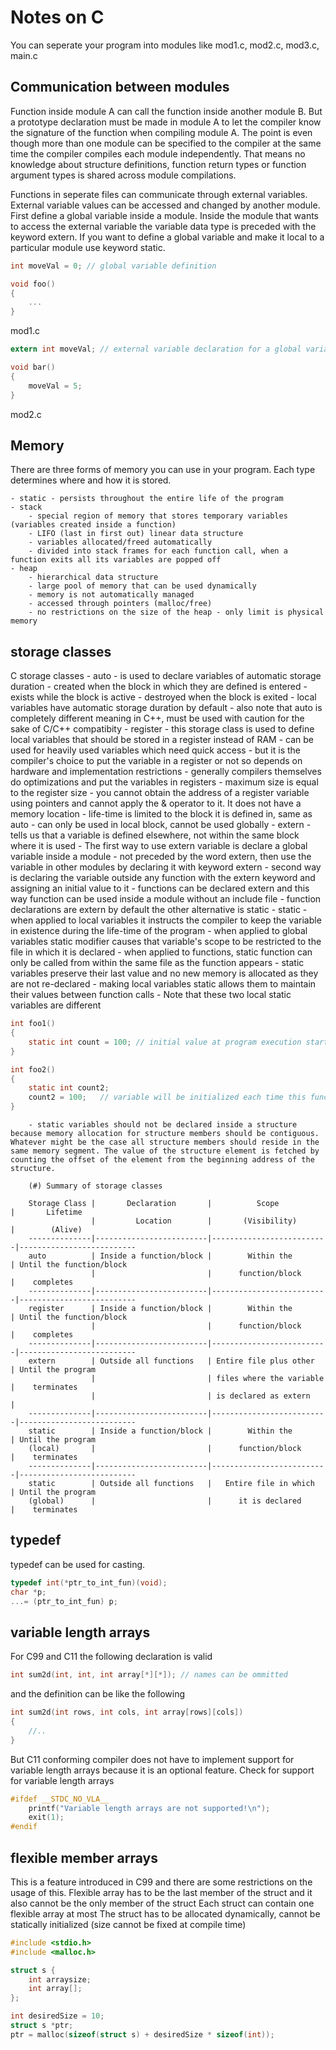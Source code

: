 Notes on C
=================================
You can seperate your program into modules like mod1.c, mod2.c, mod3.c, main.c

Communication between modules
---------------------------------
Function inside module A can call the function inside another module B. But a prototype declaration must be made in module A to let the compiler know the signature of the function when compiling module A.
The point is even though more than one module can be specified to the compiler at the same time the compiler compiles each module independently.
That means no knowledge about structure definitions, function return types or function argument types is shared across module compilations. 

Functions in seperate files can communicate through external variables. 
External variable values can be accessed and changed by another module.
First define a global variable inside a module. Inside the module that wants to access the external variable the variable data type is preceded with the keyword extern.
If you want to define a global variable and make it local to a particular module use keyword static. 
~~~~~~~~~~~~~~~~~~~~~~~~~~~~~~~~~~~ C
int moveVal = 0; // global variable definition

void foo()
{
	...
}
~~~~~~~~~~~~~~~~~~~~~~~~~~~~~~~~~~~
mod1.c

~~~~~~~~~~~~~~~~~~~~~~~~~~~~~~~~~~~ C
extern int moveVal; // external variable declaration for a global variable in mod1.c

void bar()
{
	moveVal = 5;
}
~~~~~~~~~~~~~~~~~~~~~~~~~~~~~~~~~~~
mod2.c

Memory
-------------------------------------
There are three forms of memory you can use in your program. Each type determines where and how it is stored.
	
	- static - persists throughout the entire life of the program
	- stack 
		- special region of memory that stores temporary variables (variables created inside a function)
		- LIFO (last in first out) linear data structure
		- variables allocated/freed automatically
		- divided into stack frames for each function call, when a function exits all its variables are popped off
	- heap  
		- hierarchical data structure
		- large pool of memory that can be used dynamically
		- memory is not automatically managed 
		- accessed through pointers (malloc/free)
		- no restrictions on the size of the heap - only limit is physical memory

storage classes
-------------------------------------
C storage classes 
	- auto - is used to declare variables of automatic storage duration
		- created when the block in which they are defined is entered
		- exists while the block is active
		- destroyed when the block is exited
		- local variables have automatic storage duration by default
		- also note that auto is completely different meaning in C++, must be used with caution for the sake of C/C++ compatibity
	- register
		- this storage class is used to define local variables that should be stored in a register instead of RAM
		- can be used for heavily used variables which need quick access
		- but it is the compiler's choice to put the variable in a register or not so depends on hardware and implementation restrictions
		- generally compilers themselves do optimizations and put the variables in registers
		- maximum size is equal to the register size
		- you cannot obtain the address of a register variable using pointers and cannot apply the & operator to it. It does not have a memory location
		- life-time is limited to the block it is defined in, same as auto
		- can only be used in local block, cannot be used globally
	- extern - tells us that a variable is defined elsewhere, not within the same block where it is used
		- The first way to use extern variable is declare a global variable inside a module - not preceded by the word extern, then use the variable in other modules by declaring it with keyword extern
		- second way is declaring the variable outside any function with the extern keyword and assigning an initial value to it
		- functions can be declared extern and this way function can be used inside a module without an include file
		- function declarations are extern by default the other alternative is static 
	- static
		- when applied to local variables it instructs the compiler to keep the variable in existence during the life-time of the program
		- when applied to global variables static modifier causes that variable's scope to be restricted to the file in which it is declared
		- when applied to functions, static function can only be called from within the same file as the function appears
		- static variables preserve their last value and no new memory is allocated as they are not re-declared
		- making local variables static allows them to maintain their values between function calls
		- Note that these two local static variables are different

~~~~~~~~~~~~~~~~~~~~~~~~~~~~~~~~~~~ C
int foo1()
{
	static int count = 100; // initial value at program execution start, then it can change during execution
}

int foo2()
{
	static int count2; 
	count2 = 100;	// variable will be initialized each time this function is called 
}
~~~~~~~~~~~~~~~~~~~~~~~~~~~~~~~~~~~
		
		- static variables should not be declared inside a structure because memory allocation for structure members should be contiguous. Whatever might be the case all structure members should reside in the same memory segment. The value of the structure element is fetched by counting the offset of the element from the beginning address of the structure.
		
		(#) Summary of storage classes
		
		Storage Class |       Declaration  	    |          Scope       	   | 	   Lifetime
					  |         Location	    |       (Visibility)	   |    	(Alive)
		--------------|-------------------------|--------------------------|--------------------------
		auto     	  | Inside a function/block |        Within the   	   | Until the function/block
					  |            				|      function/block  	   |	completes
		--------------|-------------------------|--------------------------|--------------------------
		register  	  | Inside a function/block |        Within the    	   | Until the function/block
					  |            				|      function/block  	   |	completes			
		--------------|-------------------------|--------------------------|--------------------------
		extern  	  | Outside all functions   | Entire file plus other   | Until the program
					  |            				| files where the variable |	terminates				
					  |            				| is declared as extern    |										  
		--------------|-------------------------|--------------------------|--------------------------
		static  	  | Inside a function/block |        Within the    	   | Until the program
		(local)		  |            				|      function/block  	   |	terminates			
		--------------|-------------------------|--------------------------|--------------------------
		static  	  | Outside all functions 	|   Entire file in which   | Until the program
		(global)	  |            				|      it is declared      |	terminates								  
		
typedef
--------------------------------
typedef can be used for casting.
~~~~~~~~~~~~~~~~~~~~~~~~~~~~~~~~~~~ C
typedef int(*ptr_to_int_fun)(void);
char *p;
...= (ptr_to_int_fun) p;
~~~~~~~~~~~~~~~~~~~~~~~~~~~~~~~~~~~

variable length arrays
----------------------------------------
For C99 and C11 the following declaration is valid
~~~~~~~~~~~~~~~~~~~~~~~~~~~~~~~~~~~ C
int sum2d(int, int, int array[*][*]); // names can be ommitted
~~~~~~~~~~~~~~~~~~~~~~~~~~~~~~~~~~~

and the definition can be like the following
~~~~~~~~~~~~~~~~~~~~~~~~~~~~~~~~~~~ C
int sum2d(int rows, int cols, int array[rows][cols])
{
	//..
}
~~~~~~~~~~~~~~~~~~~~~~~~~~~~~~~~~~~

But C11 conforming compiler does not have to implement support for variable length arrays because it is an optional feature.
Check for support for variable length arrays
~~~~~~~~~~~~~~~~~~~~~~~~~~~~~~~~~~~ C
#ifdef __STDC_NO_VLA__
	printf("Variable length arrays are not supported!\n");
	exit(1);
#endif
~~~~~~~~~~~~~~~~~~~~~~~~~~~~~~~~~~~

flexible member arrays
-------------------------------
This is a feature introduced in C99 and there are some restrictions on the usage of this.
Flexible array has to be the last member of the struct and it also cannot be the only member of the struct
Each struct can contain one flexible array at most
The struct has to be allocated dynamically, cannot be statically initialized (size cannot be fixed at compile time)
~~~~~~~~~~~~~~~~~~~~~~~~~~~~~~~~~~~ C
#include <stdio.h>
#include <malloc.h>

struct s {
	int arraysize;
	int array[];
};

int desiredSize = 10;
struct s *ptr;
ptr = malloc(sizeof(struct s) + desiredSize * sizeof(int));
~~~~~~~~~~~~~~~~~~~~~~~~~~~~~~~~~~~